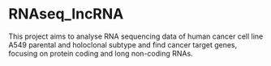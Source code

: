 # RNAseq_lncRNA
This project aims to analyse RNA sequencing data of human cancer cell line A549 parental and holoclonal subtype and find cancer target genes, focusing on protein coding and long non-coding RNAs.
